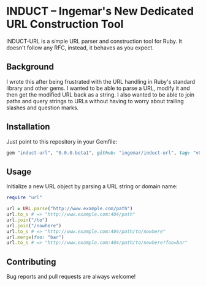 # INDUCT – Ingemar's New Dedicated URL Construction Tool

INDUCT-URL is a simple URL parser and construction tool for Ruby. It doesn't follow any RFC, instead, it behaves as you expect.

## Background
I wrote this after being frustrated with the URL handling in Ruby's standard library and other gems. I wanted to be able to parse a URL, modify it and then get the modified URL back as a string. I also wanted to be able to join paths and query strings to URLs without having to worry about trailing slashes and question marks.

## Installation
Just point to this repository in your Gemfile:
```ruby
gem "induct-url", "0.0.0.beta1", github: "ingemar/induct-url", tag: "v0.0.0.beta1"
```

## Usage
Initialize a new URL object by parsing a URL string or domain name:
```ruby
require "url"

url = URL.parse("http://www.example.com/path")
url.to_s # => "http://www.example.com:404/path"
url.join("/to")
url.join("/nowhere")
url.to_s # => "http://www.example.com:404/path/to/nowhere"
url.merge(foo: "bar")
url.to_s # => "http://www.example.com:404/path/to/nowhere?foo=bar"
```

## Contributing

Bug reports and pull requests are always welcome!
